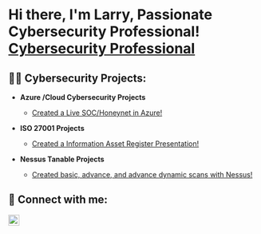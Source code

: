 <h1>Hi there, I'm Larry, Passionate Cybersecurity Professional! <br/><a href="https://github.com/Larry-Wilkes-CyberCloud/Larry-Wilkes-CyberCloud</a>, <a href="https://www.linkedin.com/in/larry-wilkes-splunk-engineer/">Cybersecurity Professional</a></h1>

<h2>👨‍💻 Cybersecurity Projects:</h2>

- <b>Azure /Cloud Cybersecurity Projects</b>
    - [Created a Live SOC/Honeynet in Azure!](https://github.com/Larry-Wilkes-CyberCloud/Azure-Cloud-Soc)
  
- <b>ISO 27001 Projects</b>
    - [Created a Information Asset Register Presentation!](https://github.com/Larry-Wilkes-CyberCloud/IAR-Procedure)
    
- <b>Nessus Tanable Projects</b>
   - [Created basic, advance, and advance dynamic scans with Nessus!](https://github.com/Larry-Wilkes-CyberCloud/Nessus-Scans)
  
 
  



<h2> 🤳 Connect with me:</h2>


[<img align="left" alt="Larry Wilkes | LinkedIn" width="22px" src="https://cdn.jsdelivr.net/npm/simple-icons@v3/icons/linkedin.svg" />][linkedin]


[linkedin]: https://www.linkedin.com/in/larry-wilkes-splunk-engineer/
<!--
**joshmadakor1/joshmadakor1** is a ✨ _special_ ✨ repository because its `README.md` (this file) appears on your GitHub profile.

Here are some ideas to get you started:

- 🔭 I’m currently working on ...
- 🌱 I’m currently learning ...
- 👯 I’m looking to collaborate on ...
- 🤔 I’m looking for help with ...
- 💬 Ask me about ...
- 📫 How to reach me: ...
- 😄 Pronouns: ...
- ⚡ Fun fact: ...
-->
